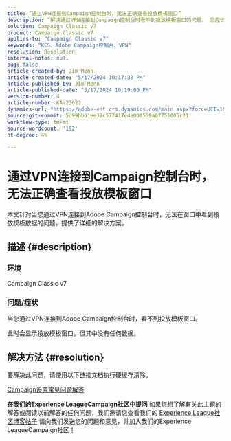 ```yaml
---
title: “通过VPN连接到Campaign控制台时，无法正确查看投放模板窗口”
description: “解决通过VPN连接到Campaign控制台时看不到投放模板窗口的问题。 您应该执行硬缓存。”
solution: Campaign Classic v7
product: Campaign Classic v7
applies-to: "Campaign Classic v7"
keywords: "KCS、Adobe Campaign控制台、VPN"
resolution: Resolution
internal-notes: null
bug: false
article-created-by: Jim Menn
article-created-date: "5/17/2024 10:17:38 PM"
article-published-by: Jim Menn
article-published-date: "5/17/2024 10:19:00 PM"
version-number: 4
article-number: KA-23622
dynamics-url: "https://adobe-ent.crm.dynamics.com/main.aspx?forceUCI=1&pagetype=entityrecord&etn=knowledgearticle&id=8ce96b3f-9b14-ef11-9f8a-6045bd006268"
source-git-commit: 5d99bb61ee32c577417e4e00f559a07751005c21
workflow-type: tm+mt
source-wordcount: '192'
ht-degree: 4%

---
```


# 通过VPN连接到Campaign控制台时，无法正确查看投放模板窗口


本文针对当您通过VPN连接到Adobe Campaign控制台时，无法在窗口中看到投放模板数据的问题，提供了详细的解决方案。

## 描述 {#description}


### <b>环境</b>

Campaign Classic v7

### <b>问题/症状</b>

当您通过VPN连接到Adobe Campaign控制台时，看不到投放模板窗口。

此时会显示投放模板窗口，但其中没有任何数据。


## 解决方法 {#resolution}


要解决此问题，请使用以下链接文档执行硬缓存清除。

[Campaign设置常见问题解答](https://experienceleague.adobe.com/docs/campaign-classic/using/getting-started/starting-with-adobe-campaign/faq/faq-campaign-config.html?lang=en#perform-hard-cache-clear)


<b>在我们的Experience LeagueCampaign社区中提问</b>
如果您想了解有关此主题的解答或阅读以前解答的任何问题，我们邀请您查看我们的 [Experience League社区博客帖子](https://experienceleaguecommunities.adobe.com/t5/adobe-campaign-classic-blogs/introducing-top-kcs-articles-curated-for-your-troubleshooting/bc-p/672426#M132 "关注链接") 请向我们发送您的问题和意见，并加入我们的Experience LeagueCampaign社区！


